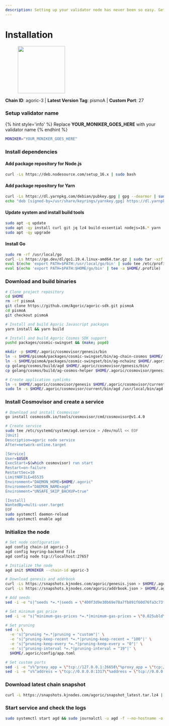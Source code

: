 ```yaml
---
description: Setting up your validator node has never been so easy. Get your validator running in minutes by following step by step instructions.
---
```


# Installation

<figure><img src="https://raw.githubusercontent.com/kj89/testnet_manuals/main/pingpub/logos/agoric.png" width="150" alt=""><figcaption></figcaption></figure>

**Chain ID**: agoric-3 | **Latest Version Tag**: pismoA | **Custom Port**: 27

### Setup validator name

{% hint style='info' %}
Replace **YOUR_MONIKER_GOES_HERE** with your validator name
{% endhint %}

```bash
MONIKER="YOUR_MONIKER_GOES_HERE"
```

### Install dependencies

#### Add package repository for Node.js

```bash
curl -Ls https://deb.nodesource.com/setup_16.x | sudo bash
```

#### Add package repository for Yarn

```bash
curl -Ls https://dl.yarnpkg.com/debian/pubkey.gpg | gpg --dearmor | sudo tee /usr/share/keyrings/yarnkey.gpg >/dev/null
echo "deb [signed-by=/usr/share/keyrings/yarnkey.gpg] https://dl.yarnpkg.com/debian stable main" | sudo tee /etc/apt/sources.list.d/yarn.list
```

#### Update system and install build tools

```bash
sudo apt -q update
sudo apt -qy install curl git jq lz4 build-essential nodejs=16.* yarn
sudo apt -qy upgrade
```

#### Install Go

```bash
sudo rm -rf /usr/local/go
curl -Ls https://go.dev/dl/go1.19.4.linux-amd64.tar.gz | sudo tar -xzf - -C /usr/local
eval $(echo 'export PATH=$PATH:/usr/local/go/bin' | sudo tee /etc/profile.d/golang.sh)
eval $(echo 'export PATH=$PATH:$HOME/go/bin' | tee -a $HOME/.profile)
```

### Download and build binaries

```bash
# Clone project repository
cd $HOME
rm -rf pismoA
git clone https://github.com/Agoric/agoric-sdk.git pismoA
cd pismoA
git checkout pismoA

# Install and build Agoric Javascript packages
yarn install && yarn build

# Install and build Agoric Cosmos SDK support
pushd packages/cosmic-swingset && (make; popd)

mkdir -p $HOME/.agoric/cosmovisor/genesis/bin
ln -s $HOME/pismoA/packages/cosmic-swingset/bin/ag-chain-cosmos $HOME/.agoric/cosmovisor/genesis/bin/ag-chain-cosmos
ln -s $HOME/pismoA/packages/cosmic-swingset/bin/ag-nchainz $HOME/.agoric/cosmovisor/genesis/bin/ag-nchainz
cp golang/cosmos/build/agd $HOME/.agoric/cosmovisor/genesis/bin/
cp golang/cosmos/build/ag-cosmos-helper $HOME/.agoric/cosmovisor/genesis/bin/

# Create application symlinks
ln -s $HOME/.agoric/cosmovisor/genesis $HOME/.agoric/cosmovisor/current
sudo ln -s $HOME/.agoric/cosmovisor/current/bin/agd /usr/local/bin/agd
```

### Install Cosmovisor and create a service

```bash
# Download and install Cosmovisor
go install cosmossdk.io/tools/cosmovisor/cmd/cosmovisor@v1.4.0

# Create service
sudo tee /etc/systemd/system/agd.service > /dev/null << EOF
[Unit]
Description=agoric node service
After=network-online.target

[Service]
User=$USER
ExecStart=$(which cosmovisor) run start
Restart=on-failure
RestartSec=10
LimitNOFILE=65535
Environment="DAEMON_HOME=$HOME/.agoric"
Environment="DAEMON_NAME=agd"
Environment="UNSAFE_SKIP_BACKUP=true"

[Install]
WantedBy=multi-user.target
EOF
sudo systemctl daemon-reload
sudo systemctl enable agd
```

### Initialize the node

```bash
# Set node configuration
agd config chain-id agoric-3
agd config keyring-backend file
agd config node tcp://localhost:27657

# Initialize the node
agd init $MONIKER --chain-id agoric-3

# Download genesis and addrbook
curl -Ls https://snapshots.kjnodes.com/agoric/genesis.json > $HOME/.agoric/config/genesis.json
curl -Ls https://snapshots.kjnodes.com/agoric/addrbook.json > $HOME/.agoric/config/addrbook.json

# Add seeds
sed -i -e "s|^seeds *=.*|seeds = \"400f3d9e30b69e78a7fb891f60d76fa3c73f0ecc@agoric.rpc.kjnodes.com:27659\"|" $HOME/.agoric/config/config.toml

# Set minimum gas price
sed -i -e "s|^minimum-gas-prices *=.*|minimum-gas-prices = \"0.025ubld\"|" $HOME/.agoric/config/app.toml

# Set pruning
sed -i \
  -e 's|^pruning *=.*|pruning = "custom"|' \
  -e 's|^pruning-keep-recent *=.*|pruning-keep-recent = "100"|' \
  -e 's|^pruning-keep-every *=.*|pruning-keep-every = "0"|' \
  -e 's|^pruning-interval *=.*|pruning-interval = "19"|' \
  $HOME/.agoric/config/app.toml

# Set custom ports
sed -i -e "s%^proxy_app = \"tcp://127.0.0.1:26658\"%proxy_app = \"tcp://127.0.0.1:27658\"%; s%^laddr = \"tcp://127.0.0.1:26657\"%laddr = \"tcp://127.0.0.1:27657\"%; s%^pprof_laddr = \"localhost:6060\"%pprof_laddr = \"localhost:27060\"%; s%^laddr = \"tcp://0.0.0.0:26656\"%laddr = \"tcp://0.0.0.0:27656\"%; s%^prometheus_listen_addr = \":26660\"%prometheus_listen_addr = \":27660\"%" $HOME/.agoric/config/config.toml
sed -i -e "s%^address = \"tcp://0.0.0.0:1317\"%address = \"tcp://0.0.0.0:27317\"%; s%^address = \":8080\"%address = \":27080\"%; s%^address = \"0.0.0.0:9090\"%address = \"0.0.0.0:27090\"%; s%^address = \"0.0.0.0:9091\"%address = \"0.0.0.0:27091\"%; s%^address = \"0.0.0.0:8545\"%address = \"0.0.0.0:27545\"%; s%^ws-address = \"0.0.0.0:8546\"%ws-address = \"0.0.0.0:27546\"%" $HOME/.agoric/config/app.toml
```

### Download latest chain snapshot

```bash
curl -L https://snapshots.kjnodes.com/agoric/snapshot_latest.tar.lz4 | tar -Ilz4 -xf - -C $HOME/.agoric
```

### Start service and check the logs

```bash
sudo systemctl start agd && sudo journalctl -u agd -f --no-hostname -o cat
```
